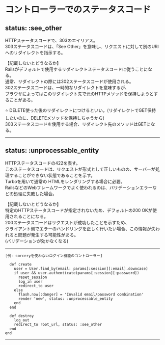 # コントローラーでのステータスコード
## status: :see_other
HTTPステータスコードで、303のエイリアス。    
303ステータスコードは、「See Other」を意味し、リクエストに対して別のURIへのリダイレクトを指示する。    
    
【記載しないとどうなるか】    
Railsがデフォルトで使用するリダイレクトステータスコードに従うことになる。    
通常、リダイレクトの際には302ステータスコードが使用される。    
302ステータスコードは、一時的なリダイレクトを意味するが、    
ブラウザによってはこのリダイレクト先で元のHTTPメソッドを保持しようとすることがある。 

⭐️ DELETE使った後のリダイレクトにつけるといい。(リダイレクトでGET保持したいのに、DELETEメソッドを保持しちゃうから)    
303ステータスコードを使用する場合、リダイレクト先のメソッドはGETになる。
***

## status: :unprocessable_entity
HTTPステータスコードの422を表す。    
このステータスコードは、リクエストが形式として正しいものの、サーバーが処理することができない状態であることを示す。  
Turboを用いて通常の HTMLをレンダリングする場合に必要。    
RailsなどのWebフレームワークでよく使われるのは、バリデーションエラーなどの処理に失敗した場合。    
    
【記載しないとどうなるか】    
特定のHTTPステータスコードが指定されないため、デフォルトの200 OKが使用されることになる。    
200ステータスコードはリクエストが成功したことを示すため、    
クライアント側でエラーのハンドリングを正しく行いたい場合、この情報が失われると問題が発生する可能性がある。    
(バリデーションが効かなくなる)    
***

~~~
[例: sorceryを使わないログイン機能のコントローラー]

  def create
    user = User.find_by(email: params[:session][:email].downcase)
    if user && user.authenticate(params[:session][:password])
      reset_session
      log_in user
      redirect_to user
    else
      flash.now[:danger] = 'Invalid email/password combination'
      render 'new', status: :unprocessable_entity
    end
  end

  def destroy
    log_out
    redirect_to root_url, status: :see_other
  end
end
~~~
***
